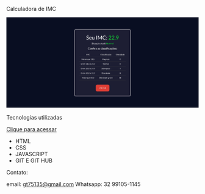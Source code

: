 Calculadora de IMC

![preview](./img/Capturar.PNG)

Tecnologias utilizadas

[Clique para acessar](https://github.com/Bieltorres/calculadora-de-IMC)

- HTML
- CSS
- JAVASCRIPT
- GIT E GIT HUB

Contato:

email: gt75135@gmail.com
Whatsapp: 32 99105-1145
